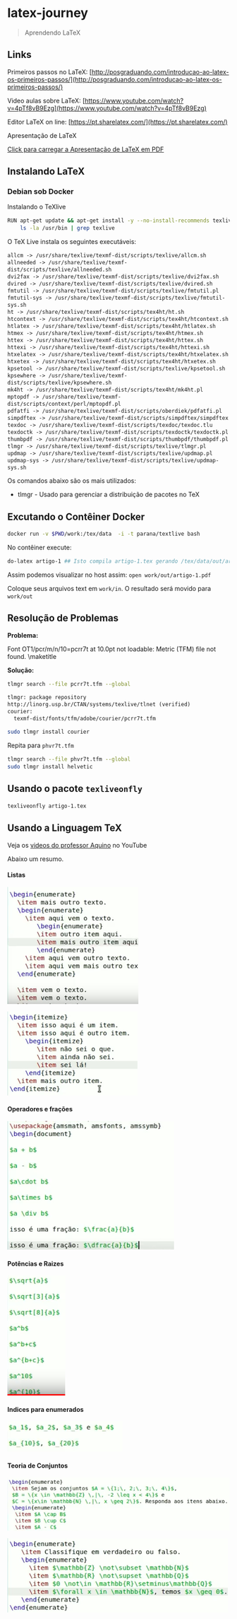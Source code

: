 # latex-journey

> Aprendendo LaTeX

## Links

Primeiros passos no LaTeX: [http://posgraduando.com/introducao-ao-latex-os-primeiros-passos/](http://posgraduando.com/introducao-ao-latex-os-primeiros-passos/)

Video aulas sobre LaTeX: [https://www.youtube.com/watch?v=4pTf8vB9Ezg](https://www.youtube.com/watch?v=4pTf8vB9Ezg)

Editor LaTeX on line: [https://pt.sharelatex.com/](https://pt.sharelatex.com/)

Apresentação de LaTeX

[Click para carregar a Apresentação de LaTeX em PDF](docs/latex-curso.pdf)

## Instalando LaTeX

### Debian sob Docker

Instalando o TeXlive

```bash
RUN apt-get update && apt-get install -y --no-install-recommends texlive && \
    ls -la /usr/bin | grep texlive
```

O TeX Live instala os seguintes executáveis:
```
allcm -> /usr/share/texlive/texmf-dist/scripts/texlive/allcm.sh
allneeded -> /usr/share/texlive/texmf-dist/scripts/texlive/allneeded.sh
dvi2fax -> /usr/share/texlive/texmf-dist/scripts/texlive/dvi2fax.sh
dvired -> /usr/share/texlive/texmf-dist/scripts/texlive/dvired.sh
fmtutil -> /usr/share/texlive/texmf-dist/scripts/texlive/fmtutil.pl
fmtutil-sys -> /usr/share/texlive/texmf-dist/scripts/texlive/fmtutil-sys.sh
ht -> /usr/share/texlive/texmf-dist/scripts/tex4ht/ht.sh
htcontext -> /usr/share/texlive/texmf-dist/scripts/tex4ht/htcontext.sh
htlatex -> /usr/share/texlive/texmf-dist/scripts/tex4ht/htlatex.sh
htmex -> /usr/share/texlive/texmf-dist/scripts/tex4ht/htmex.sh
httex -> /usr/share/texlive/texmf-dist/scripts/tex4ht/httex.sh
httexi -> /usr/share/texlive/texmf-dist/scripts/tex4ht/httexi.sh
htxelatex -> /usr/share/texlive/texmf-dist/scripts/tex4ht/htxelatex.sh
htxetex -> /usr/share/texlive/texmf-dist/scripts/tex4ht/htxetex.sh
kpsetool -> /usr/share/texlive/texmf-dist/scripts/texlive/kpsetool.sh
kpsewhere -> /usr/share/texlive/texmf-dist/scripts/texlive/kpsewhere.sh
mk4ht -> /usr/share/texlive/texmf-dist/scripts/tex4ht/mk4ht.pl
mptopdf -> /usr/share/texlive/texmf-dist/scripts/context/perl/mptopdf.pl
pdfatfi -> /usr/share/texlive/texmf-dist/scripts/oberdiek/pdfatfi.pl
simpdftex -> /usr/share/texlive/texmf-dist/scripts/simpdftex/simpdftex
texdoc -> /usr/share/texlive/texmf-dist/scripts/texdoc/texdoc.tlu
texdoctk -> /usr/share/texlive/texmf-dist/scripts/texdoctk/texdoctk.pl
thumbpdf -> /usr/share/texlive/texmf-dist/scripts/thumbpdf/thumbpdf.pl
tlmgr -> /usr/share/texlive/texmf-dist/scripts/texlive/tlmgr.pl
updmap -> /usr/share/texlive/texmf-dist/scripts/texlive/updmap.pl
updmap-sys -> /usr/share/texlive/texmf-dist/scripts/texlive/updmap-sys.sh
```

Os comandos abaixo são os mais utilizados:

* tlmgr - Usado para gerenciar a distribuição de pacotes no TeX


## Excutando o Contêiner Docker

```bash
docker run -v $PWD/work:/tex/data  -i -t parana/textlive bash
``` 

No contêiner execute:

```bash
do-latex artigo-1 ## Isto compila artigo-1.tex gerando /tex/data/out/artigo-1.pdf
```
Assim podemos visualizar no host assim: `open work/out/artigo-1.pdf`

Coloque seus arquivos text em `work/in`. O resultado será movido para `work/out`

## Resolução de Problemas

**Problema:**

Font OT1/pcr/m/n/10=pcrr7t at 10.0pt not loadable: Metric (TFM) file not found. \maketitle

**Solução:**

```bash
tlmgr search --file pcrr7t.tfm --global
```

```
tlmgr: package repository http://linorg.usp.br/CTAN/systems/texlive/tlnet (verified)
courier:
  texmf-dist/fonts/tfm/adobe/courier/pcrr7t.tfm
```

```bash
sudo tlmgr install courier
```

Repita para `phvr7t.tfm`

```bash
tlmgr search --file phvr7t.tfm --global
sudo tlmgr install helvetic
```

## Usando o pacote `texliveonfly`

```bash
texliveonfly artigo-1.tex
```

## Usando a Linguagem TeX

Veja os [videos do professor Aquino](https://youtu.be/F-yGTt9Bty4?list=PLa_2246N48_p9ndUHlO255uvKtSR8mshE) no YouTube

Abaixo um resumo.

#### Listas

![latex-listas](docs/latex-listas.png)

![lista-simples](docs/latex-lista-simples.png)

#### Operadores e frações

![operadores-e-fracoes](docs/latex-operadores-e-fracoes.png)

#### Potências e Raizes

![potencias e raizes](docs/latex-potencia.png)

#### Indices para enumerados

![indices](docs/latex-indices.png)

#### Teoria de Conjuntos

![conjuntos](docs/latex-conjuntos.png)

![conjuntos 1](docs/latex-conjuntos-1.png)

